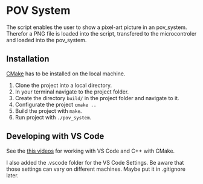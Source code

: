 # POV System

The script enables the user to show a pixel-art picture in an pov_system.
Therefor a PNG file is loaded into the script, transfered to the microcontroler and loaded into the pov_system.

## Installation

[CMake](https://cmake.org/) has to be installed on the local machine.

1. Clone the project into a local directory.
2. In your terminal navigate to the project folder.
3. Create the directory `build/` in the project folder and navigate to it.
4. Configurate the project `cmake ..`
5. Build the project with `make`.
6. Run project with `./pov_system`. 

## Developing with VS Code
See the [this videos](https://www.youtube.com/watch?v=_yFPO1ofyF0&list=PLK6MXr8gasrGmIiSuVQXpfFuE1uPT615s) for working with VS Code and C++ with CMake.

I also added the .vscode folder for the VS Code Settings. Be aware that those settings can vary on different machines. Maybe put it in .gitignore later.